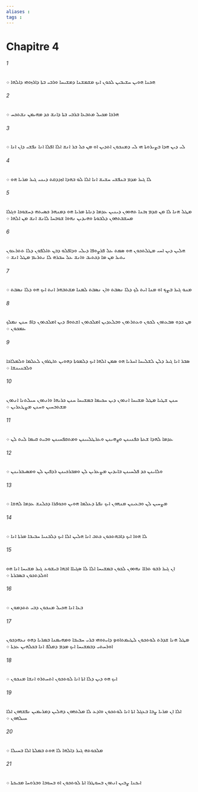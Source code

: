 ```yaml
---
aliases : 
tags : 
---
```


# Chapitre 4

###### 1
ܗܟܢܐ ܗܘܝܢ ܚܫܝܒܝܢ ܠܟܘܢ ܐܝܟ ܡܫܡܫܢܐ ܕܡܫܝܚܐ ܘܪܒܝ ܒܬܐ ܕܐܪܙܘܗܝ ܕܐܠܗܐ ܀
###### 2
ܗܪܟܐ ܡܟܝܠ ܡܬܒܥܐ ܒܪܒܝ ܒܬܐ ܕܐܢܫ ܟܕ ܡܗܝܡܢ ܢܫܬܟܚ ܀
###### 3
ܠܝ ܕܝܢ ܗܕܐ ܒܨܝܪܘܬܐ ܗܝ ܠܝ ܕܡܢܟܘܢ ܐܬܕܝܢ ܐܘ ܡܢ ܟܠ ܒܪ ܐܢܫ ܐܠܐ ܐܦܠܐ ܐܢܐ ܢܦܫܝ ܕܐܢ ܐܢܐ ܀
###### 4
ܠܐ ܓܝܪ ܡܕܡ ܒܢܦܫܝ ܚܫܝܫ ܐܢܐ ܐܠܐ ܠܘ ܒܗܕܐ ܐܙܕܕܩܬ ܕܝܢܝ ܓܝܪ ܡܪܝܐ ܗܘ ܀
###### 5
ܡܛܠ ܗܢܐ ܠܐ ܡܢ ܩܕܡ ܙܒܢܐ ܬܗܘܘܢ ܕܝܢܝܢ ܥܕܡܐ ܕܢܐܬܐ ܡܪܝܐ ܗܘ ܕܡܢܗܪ ܟܤܝܬܗ ܕܚܫܘܟܐ ܘܓܠܐ ܡܚܫܒܬܗܘܢ ܕܠܒܘܬܐ ܘܗܝܕܝܢ ܢܗܘܐ ܫܘܒܚܐ ܠܐܢܫ ܐܢܫ ܡܢ ܐܠܗܐ ܀
###### 6
ܗܠܝܢ ܕܝܢ ܐܚܝ ܡܛܠܬܟܘܢ ܗܘ ܤܡܬ ܥܠ ܦܪܨܘܦܐ ܕܝܠܝ ܘܕܐܦܠܘ ܕܒܢ ܬܐܠܦܘܢ ܕܠܐ ܬܬܪܥܘܢ ܝܬܝܪ ܡܢ ܡܐ ܕܟܬܝܒ ܘܐܢܫ ܥܠ ܚܒܪܗ ܠܐ ܢܬܪܝܡ ܡܛܠ ܐܢܫ ܀
###### 7
ܡܢܘ ܓܝܪ ܒܨܟ ܐܘ ܡܢܐ ܐܝܬ ܠܟ ܕܠܐ ܢܤܒܬ ܘܐܢ ܢܤܒܬ ܠܡܢܐ ܡܫܬܒܗܪ ܐܢܬ ܐܝܟ ܗܘ ܕܠܐ ܢܤܒܬ ܀
###### 8
ܡܢ ܟܕܘ ܤܒܥܬܘܢ ܠܟܘܢ ܘܥܬܪܬܘܢ ܘܒܠܥܕܝܢ ܐܡܠܟܬܘܢ ܐܫܬܘܦ ܕܝܢ ܐܡܠܟܬܘܢ ܕܐܦ ܚܢܢ ܢܡܠܟ ܥܡܟܘܢ ܀
###### 9
ܤܒܪ ܐܢܐ ܓܝܪ ܕܠܢ ܠܫܠܝܚܐ ܐܚܪܝܐ ܗܘ ܤܡܢ ܐܠܗܐ ܐܝܟ ܕܠܡܘܬܐ ܕܗܘܝܢ ܬܐܛܪܘܢ ܠܥܠܡܐ ܘܠܡܠܐܟܐ ܘܠܒܢܝܢܫܐ ܀
###### 10
ܚܢܢ ܫܛܝܐ ܡܛܠ ܡܫܝܚܐ ܐܢܬܘܢ ܕܝܢ ܚܟܝܡܐ ܒܡܫܝܚܐ ܚܢܢ ܟܪܝܗܐ ܘܐܢܬܘܢ ܚܝܠܬܢܐ ܐܢܬܘܢ ܡܫܬܒܚܝܢ ܘܚܢܢ ܡܨܛܥܪܝܢ ܀
###### 11
ܥܕܡܐ ܠܗܕܐ ܫܥܬܐ ܟܦܢܝܢܢ ܘܨܗܝܢܢ ܘܥܪܛܠܝܝܢܢ ܘܡܬܩܦܚܝܢܢ ܘܒܝܬ ܩܝܡܐ ܠܝܬ ܠܢ ܀
###### 12
ܘܠܐܝܢܢ ܟܕ ܦܠܚܝܢܢ ܒܐܝܕܝܢ ܡܨܥܪܝܢ ܠܢ ܘܡܒܪܟܝܢܢ ܪܕܦܝܢ ܠܢ ܘܡܤܝܒܪܝܢܢ ܀
###### 13
ܡܨܚܝܢ ܠܢ ܘܒܥܝܢܢ ܡܢܗܘܢ ܐܝܟ ܢܦܬܐ ܕܥܠܡܐ ܗܘܝܢ ܘܟܘܦܪܐ ܕܟܠܢܫ ܥܕܡܐ ܠܗܫܐ ܀
###### 14
ܠܐ ܗܘܐ ܐܝܟ ܕܐܒܗܬܟܘܢ ܟܬܒ ܐܢܐ ܗܠܝܢ ܐܠܐ ܐܝܟ ܕܠܒܢܝܐ ܚܒܝܒܐ ܡܪܬܐ ܐܢܐ ܀
###### 15
ܐܢ ܓܝܪ ܪܒܘ ܬܪܐܐ ܢܗܘܘܢ ܠܟܘܢ ܒܡܫܝܚܐ ܐܠܐ ܠܐ ܤܓܝܐܐ ܐܒܗܐ ܒܝܫܘܥ ܓܝܪ ܡܫܝܚܐ ܐܢܐ ܗܘ ܐܘܠܕܬܟܘܢ ܒܤܒܪܬܐ ܀
###### 16
ܒܥܐ ܐܢܐ ܗܟܝܠ ܡܢܟܘܢ ܕܒܝ ܬܬܕܡܘܢ ܀
###### 17
ܡܛܠ ܗܢܐ ܫܕܪܬ ܠܘܬܟܘܢ ܠܛܝܡܬܐܘܤ ܕܐܝܬܘܗܝ ܒܪܝ ܚܒܝܒܐ ܘܡܗܝܡܢܐ ܒܡܪܝܐ ܕܗܘ ܢܥܗܕܟܘܢ ܐܘܪܚܬܝ ܕܒܡܫܝܚܐ ܐܝܟ ܡܕܡ ܕܡܠܦ ܐܢܐ ܒܟܠܗܝܢ ܥܕܬܐ ܀
###### 18
ܐܝܟ ܗܘ ܕܝܢ ܕܠܐ ܐܬܐ ܐܢܐ ܠܘܬܟܘܢ ܐܬܚܬܪܘ ܐܢܫܐ ܡܢܟܘܢ ܀
###### 19
ܐܠܐ ܐܢ ܡܪܝܐ ܨܒܐ ܒܥܓܠ ܐܬܐ ܐܢܐ ܠܘܬܟܘܢ ܘܐܕܥ ܠܐ ܡܠܬܗܘܢ ܕܗܠܝܢ ܕܡܪܝܡܝܢ ܢܦܫܗܘܢ ܐܠܐ ܚܝܠܗܘܢ ܀
###### 20
ܡܠܟܘܬܗ ܓܝܪ ܕܐܠܗܐ ܠܐ ܗܘܬ ܒܡܠܬܐ ܐܠܐ ܒܚܝܠܐ ܀
###### 21
ܐܝܟܢܐ ܨܒܝܢ ܐܢܬܘܢ ܒܚܘܛܪܐ ܐܬܐ ܠܘܬܟܘܢ ܐܘ ܒܚܘܒܐ ܘܒܪܘܚܐ ܡܟܝܟܬܐ ܀
